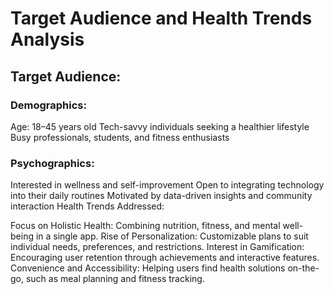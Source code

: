 # **Target Audience and Health Trends Analysis**
## Target Audience:

### Demographics:
Age: 18–45 years old
Tech-savvy individuals seeking a healthier lifestyle
Busy professionals, students, and fitness enthusiasts
### Psychographics:
Interested in wellness and self-improvement
Open to integrating technology into their daily routines
Motivated by data-driven insights and community interaction
Health Trends Addressed:

Focus on Holistic Health: Combining nutrition, fitness, and mental well-being in a single app.
Rise of Personalization: Customizable plans to suit individual needs, preferences, and restrictions.
Interest in Gamification: Encouraging user retention through achievements and interactive features.
Convenience and Accessibility: Helping users find health solutions on-the-go, such as meal planning and fitness tracking.
